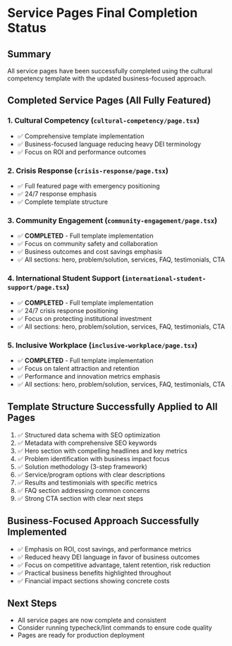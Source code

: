 # Service Pages Final Completion Status

## Summary
All service pages have been successfully completed using the cultural competency template with the updated business-focused approach.

## Completed Service Pages (All Fully Featured)

### 1. Cultural Competency (`cultural-competency/page.tsx`)
- ✅ Comprehensive template implementation
- ✅ Business-focused language reducing heavy DEI terminology
- ✅ Focus on ROI and performance outcomes

### 2. Crisis Response (`crisis-response/page.tsx`) 
- ✅ Full featured page with emergency positioning
- ✅ 24/7 response emphasis
- ✅ Complete template structure

### 3. Community Engagement (`community-engagement/page.tsx`)
- ✅ **COMPLETED** - Full template implementation
- ✅ Focus on community safety and collaboration
- ✅ Business outcomes and cost savings emphasis
- ✅ All sections: hero, problem/solution, services, FAQ, testimonials, CTA

### 4. International Student Support (`international-student-support/page.tsx`)
- ✅ **COMPLETED** - Full template implementation  
- ✅ 24/7 crisis response positioning
- ✅ Focus on protecting institutional investment
- ✅ All sections: hero, problem/solution, services, FAQ, testimonials, CTA

### 5. Inclusive Workplace (`inclusive-workplace/page.tsx`)
- ✅ **COMPLETED** - Full template implementation
- ✅ Focus on talent attraction and retention
- ✅ Performance and innovation metrics emphasis
- ✅ All sections: hero, problem/solution, services, FAQ, testimonials, CTA

## Template Structure Successfully Applied to All Pages
1. ✅ Structured data schema with SEO optimization
2. ✅ Metadata with comprehensive SEO keywords
3. ✅ Hero section with compelling headlines and key metrics
4. ✅ Problem identification with business impact focus
5. ✅ Solution methodology (3-step framework)
6. ✅ Service/program options with clear descriptions
7. ✅ Results and testimonials with specific metrics
8. ✅ FAQ section addressing common concerns
9. ✅ Strong CTA section with clear next steps

## Business-Focused Approach Successfully Implemented
- ✅ Emphasis on ROI, cost savings, and performance metrics
- ✅ Reduced heavy DEI language in favor of business outcomes
- ✅ Focus on competitive advantage, talent retention, risk reduction
- ✅ Practical business benefits highlighted throughout
- ✅ Financial impact sections showing concrete costs

## Next Steps
- All service pages are now complete and consistent
- Consider running typecheck/lint commands to ensure code quality
- Pages are ready for production deployment